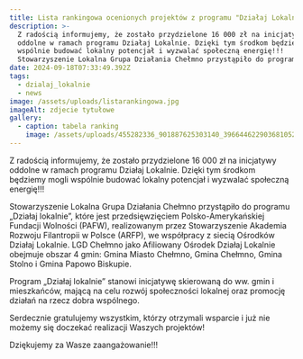 ```yaml
---
title: Lista rankingowa ocenionych projektów z programu "Działaj Lokalnie 2024"
description: >-
  Z radością informujemy, że zostało przydzielone 16 000 zł na inicjatywy
  oddolne w ramach programu Działaj Lokalnie. Dzięki tym środkom będziemy mogli
  wspólnie budować lokalny potencjał i wyzwalać społeczną energię!!!  
  Stowarzyszenie Lokalna Grupa Działania Chełmno przystąpiło do programu [...]
date: 2024-09-18T07:33:49.392Z
tags:
  - dzialaj_lokalnie
  - news
image: /assets/uploads/listarankingowa.jpg
imageAlt: zdjecie tytułowe
gallery:
  - caption: tabela ranking
    image: /assets/uploads/455282336_901887625303140_3966446229036810528_n.jpg
---
```

Z radością informujemy, że zostało przydzielone 16 000 zł na inicjatywy oddolne w ramach programu Działaj Lokalnie. Dzięki tym środkom będziemy mogli wspólnie budować lokalny potencjał i wyzwalać społeczną energię!!!



Stowarzyszenie Lokalna Grupa Działania Chełmno przystąpiło do programu „Działaj lokalnie”, które jest przedsięwzięciem Polsko-Amerykańskiej Fundacji Wolności (PAFW), realizowanym przez Stowarzyszenie Akademia Rozwoju Filantropii w Polsce (ARFP), we współpracy z siecią Ośrodków Działaj Lokalnie. LGD Chełmno jako Afiliowany Ośrodek Działaj Lokalnie obejmuje obszar 4 gmin: Gmina Miasto Chełmno, Gmina Chełmno, Gmina Stolno i Gmina Papowo Biskupie.



Program „Działaj lokalnie” stanowi inicjatywę skierowaną do ww. gmin i mieszkańców, mającą na celu rozwój społeczności lokalnej oraz promocję działań na rzecz dobra wspólnego.



Serdecznie gratulujemy wszystkim, którzy otrzymali wsparcie i już nie możemy się doczekać realizacji Waszych projektów!



Dziękujemy za Wasze zaangażowanie!!!
